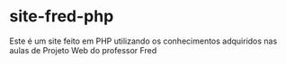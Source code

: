 # site-fred-php
Este é um site feito em PHP utilizando os conhecimentos adquiridos nas aulas  de Projeto Web do professor Fred

